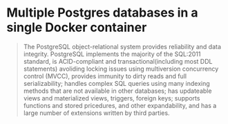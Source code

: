 # Multiple Postgres databases in a single Docker container 
> The PostgreSQL object-relational system provides reliability and data integrity.
> PostgreSQL implements the majority of the SQL:2011 standard, is ACID-compliant and transactional(including most DDL statements) avoliding locking issues using multiversion concurrency control (MVCC), provides immunity to dirty reads and full serializability; handles complex SQL queries using many indexing methods that are not available in other databases; has updateable views and materialized views, triggers, foreign keys; supports functions and stored pricedures, and other expandability, and has a large number of extensions written by third parties.



